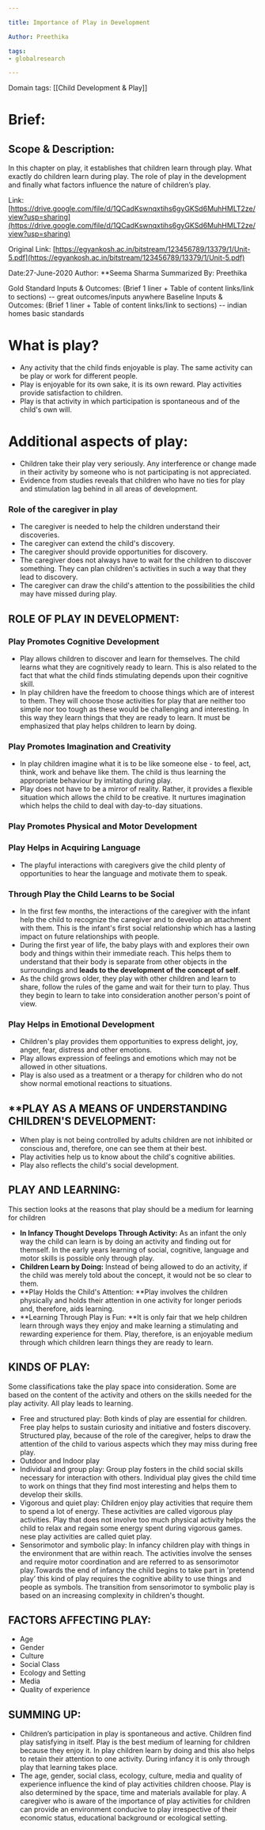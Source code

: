 ```yaml
---

title: Importance of Play in Development

Author: Preethika

tags:
- globalresearch 

---
```

Domain tags: [[Child Development & Play]]
 
# **Brief:**

## Scope & Description: 
In this chapter on play, it establishes that children learn through play. What exactly do children learn during play. The role of play in the development and finally what factors influence the nature of children’s play. 

Link: [https://drive.google.com/file/d/1QCadKswnqxtihs6gyGKSd6MuhHMLT2ze/view?usp=sharing](https://drive.google.com/file/d/1QCadKswnqxtihs6gyGKSd6MuhHMLT2ze/view?usp=sharing)

Original Link: [https://egyankosh.ac.in/bitstream/123456789/13379/1/Unit-5.pdf](https://egyankosh.ac.in/bitstream/123456789/13379/1/Unit-5.pdf)


Date:27-June-2020
Author: **Seema Sharma
Summarized By: Preethika

Gold Standard Inputs & Outcomes: (Brief 1 liner + Table of content links/link to sections) -- great outcomes/inputs anywhere
Baseline Inputs & Outcomes:  (Brief 1 liner + Table of content links/link to sections) -- indian homes basic standards


# What is play?
* Any activity that the child finds enjoyable is play. The same activity can be play or work for different people.
* Play is enjoyable for its own sake, it is its own reward. Play activities provide satisfaction to children.
* Play is that activity in which participation is spontaneous and of the child's own will.


# **Additional aspects of play:**



* Children take their play very seriously. Any interference or change made in their activity by someone who is not participating is not appreciated.
* Evidence from studies reveals that children who have no ties for play and stimulation lag behind in all areas of development.

### Role of the caregiver in play

* The caregiver is needed to help the children understand their discoveries.
* The caregiver can extend the child's discovery.
* The caregiver should provide opportunities for discovery.
* The caregiver does not always have to wait for the children to discover something. They can plan children's activities in such a way that they lead to discovery.
* The caregiver can draw the child's attention to the possibilities the child may have missed during play. 


## **ROLE OF PLAY IN DEVELOPMENT:**

### Play Promotes Cognitive Development
- Play allows children to discover and learn for themselves. The child learns what they are cognitively ready to learn. This is also related to the fact that what the child finds stimulating depends upon their cognitive skill. 
- In play children have the freedom to choose things which are of interest to them. They will choose those activities for play that are neither too simple nor too tough as these would be challenging and interesting. In this way they learn things that they are ready to learn. It must be emphasized that play helps children to learn by doing.


### Play Promotes Imagination and Creativity
- In play children imagine what it is to be like someone else - to feel, act, think, work and behave like them. The child is thus learning the appropriate behaviour by imitating during play. 
- Play does not have to be a mirror of reality. Rather, it provides a flexible situation which allows the child to be creative. It nurtures imagination which helps the child to deal with day-to-day situations.


### Play Promotes Physical and Motor Development


### Play Helps in Acquiring Language
- The playful interactions with caregivers give the child plenty of opportunities to hear the language and motivate them to speak.


### Through Play the Child Learns to be Social

- In the first few months, the interactions of the caregiver with the infant help the child to recognize the caregiver and to develop an attachment with them. This is the infant's first social relationship which has a lasting impact on future relationships with people. 
- During the first year of life, the baby plays with and explores their own body and things within their immediate reach. This helps them to understand that their body is separate from other objects in the surroundings and **leads to the development of the concept of self**. 
- As the child grows older, they play with other children and learn to share, follow the rules of the game and wait for their turn to play. Thus they begin to learn to take into consideration another person's point of view.


### Play Helps in Emotional Development

- Children's play provides them opportunities to express delight, joy, anger, fear, distress and other emotions.
- Play allows expression of feelings and emotions which may not be allowed in other situations. 
- Play is also used as a treatment or a therapy for children who do not show normal emotional reactions to situations.


## **PLAY AS A MEANS OF UNDERSTANDING CHILDREN'S DEVELOPMENT: 

* When play is not being controlled by adults children are not inhibited or conscious and, therefore, one can see them at their best.
* Play activities help us to know about the child's cognitive abilities.
* Play also reflects the child's social development.


## **PLAY AND LEARNING:**

This section looks at the reasons that play should be a medium for learning for children

* **In Infancy Thought Develops Through Activity:**  As an infant the only way the child can learn is by doing an activity and finding out for themself. In the early years learning of social, cognitive, language and motor skills is possible only through play.
* **Children Learn by Doing:** Instead of being allowed to do an activity, if the child was merely told about the concept, it would not be so clear to them. 
* **Play Holds the Child's Attention: **Play involves the children physically and holds their attention in one activity for longer periods and, therefore, aids learning. 
* **Learning Through Play is Fun: **It is only fair that we help children learn through ways they enjoy and make learning a stimulating and rewarding experience for them. Play, therefore, is an enjoyable medium through which children learn things they are ready to learn.


## KINDS OF PLAY:

Some classifications take the play space into consideration. Some are based on the content of the activity and others on the skills needed for the play activity. All play leads to learning.

* Free and structured play: Both kinds of play are essential for children. Free play helps to sustain curiosity and initiative and fosters discovery. Structured play, because of the role of the caregiver, helps to draw the attention of the child to various aspects which they may miss during free play.
* Outdoor and Indoor play
* Individual and group play: Group play fosters in the child social skills necessary for interaction with others. Individual play gives the child time to work on things that they find most interesting and helps them to develop their skills.
* Vigorous and quiet play: Children enjoy play activities that require them to spend a lot of energy. These activities are called vigorous play activities. Play that does not involve too much physical activity helps the child to relax and regain some energy spent during vigorous games. nese play activities are called quiet play.
* Sensorimotor and symbolic play: In infancy children play with things in the environment that are within reach. The activities involve the senses and require motor coordination and are referred to as sensorimotor play.Towards the end of infancy the child begins to take part in 'pretend play’ this kind of play requires the cognitive ability to use things and people as symbols. The transition from sensorimotor to symbolic play is based on an increasing complexity in children's thought.


## **FACTORS AFFECTING PLAY:**

* Age
* Gender
* Culture
* Social Class
* Ecology and Setting
* Media
* Quality of experience


## **SUMMING UP:**

- Children’s participation in play is spontaneous and active. Children find play satisfying in itself. Play is the best medium of learning for children because they enjoy it. In play children learn by doing and this also helps to retain their attention to one activity. During infancy it is only through play that learning takes place.
- The age, gender, social class, ecology, culture, media  and quality of experience influence the kind of play activities children choose. Play is also determined by the space, time and materials available for play. A caregiver who is aware of the importance of play activities for children can provide an environment conducive to play irrespective of their  economic status, educational background or ecological setting.